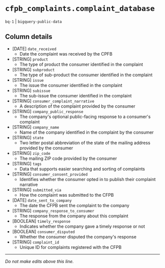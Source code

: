 # `cfpb_complaints.complaint_database`
`bq-1` | `bigquery-public-data`

## Column details
* [DATE]      `date_received`
  - Date the complaint was received by the CPFB
* [STRING]    `product`
  - The type of product the consumer identified in the complaint
* [STRING]    `subproduct`
  - The type of sub-product the consumer identified in the complaint
* [STRING]    `issue`
  - The issue the consumer identified in the complaint
* [STRING]    `subissue`
  - The sub-issue the consumer identified in the complaint
* [STRING]    `consumer_complaint_narrative`
  - A description of the complaint provided by the consumer
* [STRING]    `company_public_response`
  - The company's optional public-facing response to a consumer's complaint
* [STRING]    `company_name`
  - Name of the company identified in the complaint by the consumer
* [STRING]    `state`
  - Two letter postal abbreviation of the state of the mailing address provided by the consumer
* [STRING]    `zip_code`
  - The mailing ZIP code provided by the consumer
* [STRING]    `tags`
  - Data that supports easier searching and sorting of complaints
* [STRING]    `consumer_consent_provided`
  - Identifies whether the consumer opted in to publish their complaint narrative
* [STRING]    `submitted_via`
  - How the complaint was submitted to the CFPB
* [DATE]      `date_sent_to_company`
  - The date the CFPB sent the complaint to the company
* [STRING]    `company_response_to_consumer`
  - The response from the company about this complaint
* [BOOLEAN]   `timely_response`
  - Indicates whether the company gave a timely response or not
* [BOOLEAN]   `consumer_disputed`
  - Whether the consumer disputed the company's response
* [STRING]    `complaint_id`
  - Unique ID for complaints registered with the CFPB

-------------------------------------------------------------------------------
*Do not make edits above this line.*

